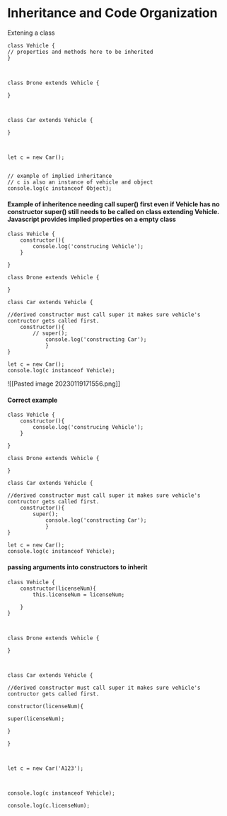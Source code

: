 
# Inheritance and Code Organization

Extening a class

```
class Vehicle {
// properties and methods here to be inherited
}

  

class Drone extends Vehicle {

}

  

class Car extends Vehicle {

}

  

let c = new Car();

  
// example of implied inheritance
// c is also an instance of vehicle and object
console.log(c instanceof Object);

```
#### Example of inheritence needing call super() first even if Vehicle has no constructor super() still needs to be called on class extending Vehicle. Javascript provides implied properties on a empty class
```
class Vehicle {
	constructor(){
		console.log('construcing Vehicle');
	}

}

class Drone extends Vehicle {

}

class Car extends Vehicle {

//derived constructor must call super it makes sure vehicle's contructor gets called first.
	constructor(){
		// super();
			console.log('constructing Car');
			}
}

let c = new Car();
console.log(c instanceof Vehicle);

```

![[Pasted image 20230119171556.png]]
#### Correct example
```
class Vehicle {
	constructor(){
		console.log('construcing Vehicle');
	}

}

class Drone extends Vehicle {

}

class Car extends Vehicle {

//derived constructor must call super it makes sure vehicle's contructor gets called first.
	constructor(){
		super();
			console.log('constructing Car');
			}
}

let c = new Car();
console.log(c instanceof Vehicle);
```
#### passing arguments into constructors to inherit
```
class Vehicle {
	constructor(licenseNum){
		this.licenseNum = licenseNum;

	}
}

  

class Drone extends Vehicle {

}

  

class Car extends Vehicle {

//derived constructor must call super it makes sure vehicle's contructor gets called first.

constructor(licenseNum){

super(licenseNum);

}

}

  

let c = new Car('A123');

  

console.log(c instanceof Vehicle);

console.log(c.licenseNum);
```